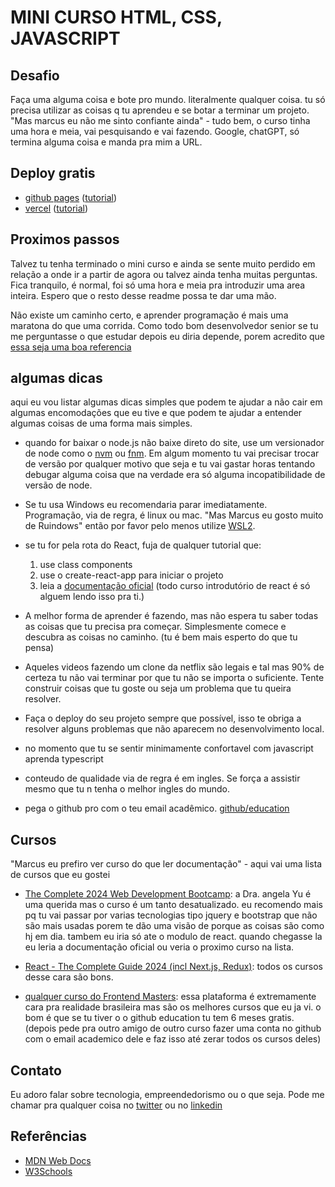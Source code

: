 # MINI CURSO HTML, CSS, JAVASCRIPT

## Desafio

Faça uma alguma coisa e bote pro mundo. literalmente qualquer coisa. tu só precisa utilizar as
coisas q tu aprendeu e se botar a terminar um projeto. "Mas marcus eu não me sinto confiante
ainda" - tudo bem, o curso tinha uma hora e meia, vai pesquisando e vai fazendo. Google, chatGPT, só
termina alguma coisa e manda pra mim a URL.

## Deploy gratis

- [github pages](https://pages.github.com/)
  ([tutorial](https://www.youtube.com/watch?v=BT4WzyT2g8k&pp=ygUTZGVwbG95IGdpdGh1YiBwYWdlcw%3D%3D))
- [vercel](https://vercel.com/) ([tutorial](https://www.youtube.com/watch?v=mP8KIAros70))

## Proximos passos

Talvez tu tenha terminado o mini curso e ainda se sente muito perdido em relação a onde ir a partir
de agora ou talvez ainda tenha muitas perguntas. Fica tranquilo, é normal, foi só uma hora e meia
pra introduzir uma area inteira. Espero que o resto desse readme possa te dar uma mão.

Não existe um caminho certo, e aprender programação é mais uma maratona do que uma corrida. Como
todo bom desenvolvedor senior se tu me perguntasse o que estudar depois eu diria depende, porem
acredito que [essa seja uma boa referencia](https://roadmap.sh/)

## algumas dicas

aqui eu vou listar algumas dicas simples que podem te ajudar a não cair em algumas encomodações que
eu tive e que podem te ajudar a entender algumas coisas de uma forma mais simples.

- quando for baixar o node.js não baixe direto do site, use um versionador de node como o
  [nvm](https://github.com/nvm-sh/nvm) ou [fnm](https://github.com/Schniz/fnm). Em algum momento tu
  vai precisar trocar de versão por qualquer motivo que seja e tu vai gastar horas tentando debugar
  alguma coisa que na verdade era só alguma incopatibilidade de versão de node.

- Se tu usa Windows eu recomendaria parar imediatamente. Programação, via de regra, é linux ou mac.
  "Mas Marcus eu gosto muito de Ruindows" então por favor pelo menos utilize
  [WSL2](https://docs.microsoft.com/pt-br/windows/wsl/install).

- se tu for pela rota do React, fuja de qualquer tutorial que:

  1. use class components
  2. use o create-react-app para iniciar o projeto
  3. leia a [documentação oficial](https://react.dev/learn) (todo curso introdutório de react é só
     alguem lendo isso pra ti.)

- A melhor forma de aprender é fazendo, mas não espera tu saber todas as coisas que tu precisa pra
  começar. Simplesmente comece e descubra as coisas no caminho. (tu é bem mais esperto do que tu
  pensa)

- Aqueles videos fazendo um clone da netflix são legais e tal mas 90% de certeza tu não vai terminar
  por que tu não se importa o suficiente. Tente construir coisas que tu goste ou seja um problema
  que tu queira resolver.

- Faça o deploy do seu projeto sempre que possível, isso te obriga a resolver alguns problemas que
  não aparecem no desenvolvimento local.

- no momento que tu se sentir minimamente confortavel com javascript aprenda typescript

- conteudo de qualidade via de regra é em ingles. Se força a assistir mesmo que tu n tenha o melhor
  ingles do mundo.

- pega o github pro com o teu email acadêmico. [github/education](https://education.github.com/pack)

## Cursos

"Marcus eu prefiro ver curso do que ler documentação" - aqui vai uma lista de cursos que eu gostei

- [The Complete 2024 Web Development Bootcamp](https://www.udemy.com/course/the-complete-web-development-bootcamp/?couponCode=ST15MT100124B):
  a Dra. angela Yu é uma querida mas o curso é um tanto desatualizado. eu recomendo mais pq tu vai
  passar por varias tecnologias tipo jquery e bootstrap que não são mais usadas porem te dão uma
  visão de porque as coisas são como hj em dia. tambem eu iria só ate o modulo de react. quando
  chegasse la eu leria a documentação oficial ou veria o proximo curso na lista.

- [React - The Complete Guide 2024 (incl Next.js, Redux)](https://www.udemy.com/course/react-the-complete-guide-incl-redux/?couponCode=ST15MT100124B):
  todos os cursos desse cara são bons.

- [qualquer curso do Frontend Masters](https://frontendmasters.com/courses/): essa plataforma é
  extremamente cara pra realidade brasileira mas são os melhores cursos que eu ja vi. o bom é que se
  tu tiver o o github education tu tem 6 meses gratis. (depois pede pra outro amigo de outro curso
  fazer uma conta no github com o email academico dele e faz isso até zerar todos os cursos deles)

## Contato

Eu adoro falar sobre tecnologia, empreendedorismo ou o que seja. Pode me chamar pra qualquer coisa
no [twitter](https://x.com/Marcus_filipus) ou no
[linkedin](https://www.linkedin.com/in/marcus-quirino-dev/)

## Referências

- [MDN Web Docs](https://developer.mozilla.org/pt-BR/docs/Web)
- [W3Schools](https://www.w3schools.com/)
